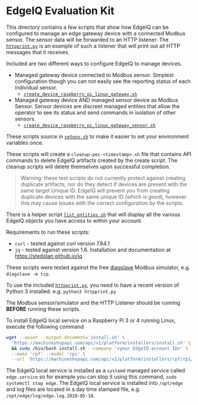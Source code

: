 # EdgeIQ Evaluation Kit

This directory contains a few scripts that show how EdgeIQ can be configured to manage an edge gateway device with a connected Modbus sensor. The sensor data will be forwarded to an HTTP listener. The [`httpprint.py`](httpprint.py) is an example of such a listener that will print out all HTTP messages that it receives.

Included are two different ways to configure EdgeIQ to manage devices.

* Managed gateway device connected to Modbus sensor. Simplest configuration though you can not easily see the reporting status of each individual sensor.
  * [`create_device_raspberry_pi_linux_gateway.sh`](create_device_raspberry_pi_linux_gateway.sh)
* Managed gateway device AND managed sensor device as Modbus Sensor. Sensor devices are discreet managed entities that allow the operator to see its status and send commands in isolation of other sensors.
  * [`create_device_raspberry_pi_linux_gateway_sensor.sh`](create_device_raspberry_pi_linux_gateway_sensor.sh)

These scripts source in [`setenv.sh`](setenv.sh) to make it easier to set your environment variables once.

These scripts will create a `cleanup-poc-<timestamp>.sh` file that contains API commands to delete EdgeIQ artifacts created by the create script. The cleanup scripts will delete themselves upon successful completion.

> Warning: these test scripts do not currently protect against creating duplicate artifacts, nor do they detect if devices are present with the same target Unique ID. EdgeIQ will prevent you from creating duplicate devices with the same unique ID (which is good), however this may cause issues with the correct configuration by the scripts.

There is a helper script [`list_entities.sh`](list_entities.sh) that will display all the various EdgeIQ objects you have access to within your account.

Requirements to run these scripts:

* `curl` - tested against curl version 7.64.1
* `jq` - tested against version 1.6. Installation and documentation at <https://stedolan.github.io/jq>

These scripts were tested against the free [diagslave](https://www.modbusdriver.com/diagslave.html) Modbus simulator, e.g. `diagslave -m tcp`.

To use the included [`httpprint.py`](httpprint.py), you need to have a recent version of Python 3 installed. e.g. `python3 httpprint.py`

The Modbus sensor/simulator and the HTTP Listener should be running **BEFORE** running these scripts.

To install EdgeIQ local service on a Raspberry Pi 3 or 4 running Linux, execute the following command

```bash
wget --quiet --output-document='install.sh' \
  'https://machineshopapi.com/api/v1/platform/installers/install.sh' \
  && sudo /bin/bash install.sh --company '<your EdgeIQ account ID>' \
  --make 'rpf' --model 'rpi' \
  --url 'https://machineshopapi.com/api/v1/platform/installers/rpf/rpi/edge-2.6.1.run'
```

The EdgeIQ local service is installed as a `systemd` managed service called `edge.service` so for example you can stop it using this command, `sudo systemctl stop edge`. The EdgeIQ local service is installed into `/opt/edge` and log files are located in a day time stamped file, e.g. `/opt/edge/log/edge.log.2020-05-18`.
